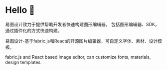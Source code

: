 # Hello 👋
易图设计致力于提供帮助开发者快速构建图形编辑器。
包括图形编辑器、SDK，通过插件化的方式快速构建。

易图设计-基于fabric.js和React的开源图片编辑器，可自定义字体、素材、设计模板。

fabric.js and React based image editor, can customize fonts, materials, design templates.
